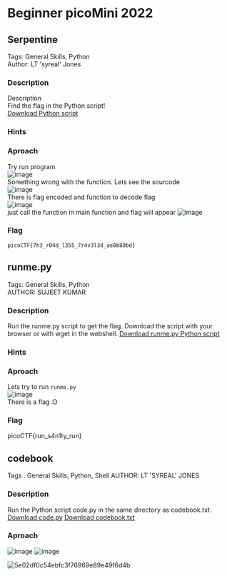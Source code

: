 # Beginner picoMini 2022
## Serpentine
Tags: General Skills, Python  
Author: LT 'syreal' Jones  
### Description
Description  
Find the flag in the Python script!  
[Download Python script](https://artifacts.picoctf.net/c/35/serpentine.py) 
### Hints
### Aproach
Try run program  
![image](https://github.com/user-attachments/assets/4516bb37-63ea-4a9a-825c-bf46fa22c977)  
Something wrong with the function. Lets see the sourcode  
![image](https://github.com/user-attachments/assets/8abe15b9-63f8-4f2d-a432-36b617589aa2)  
There is flag encoded and function to decode flag  
![image](https://github.com/user-attachments/assets/a953739f-2f30-4e88-acf0-437239453f38)  
just call the function in main function and flag will appear
![image](https://github.com/user-attachments/assets/c748ebb7-2590-4c7c-84b0-3b88881409c5)  

### Flag
`picoCTF{7h3_r04d_l355_7r4v3l3d_ae0b80bd}`

## runme.py
Tags: General Skills, Python  
AUTHOR: SUJEET KUMAR
### Description
Run the runme.py script to get the flag. Download the script with your browser or with wget in the webshell.
[Download runme.py Python script](https://artifacts.picoctf.net/c/34/runme.py)
### Hints
### Aproach
Lets try to run `runme.py`  
![image](https://github.com/user-attachments/assets/7e3efc9e-b37b-47a8-b387-dcbb6babc2ac)  
There is a flag :D  
### Flag
picoCTF{run_s4n1ty_run}

## codebook
Tags : General Skills, Python, Shell
AUTHOR: LT 'SYREAL' JONES
### Description
Run the Python script code.py in the same directory as codebook.txt.   
[Download code.py](https://artifacts.picoctf.net/c/3/code.py)
[Download codebook.txt](https://artifacts.picoctf.net/c/3/codebook.txt)

### Aproach   

![image](https://github.com/user-attachments/assets/d7fc2db4-9291-42bf-92e0-e0406873962c)
![image](https://github.com/user-attachments/assets/e873c998-6edf-422c-8bfe-f84a3f14e7c6)




![5e02df0c54ebfc3f76969e89e49f6d4b](https://github.com/user-attachments/assets/1743755c-1d80-4268-8736-99ea63de193b)
